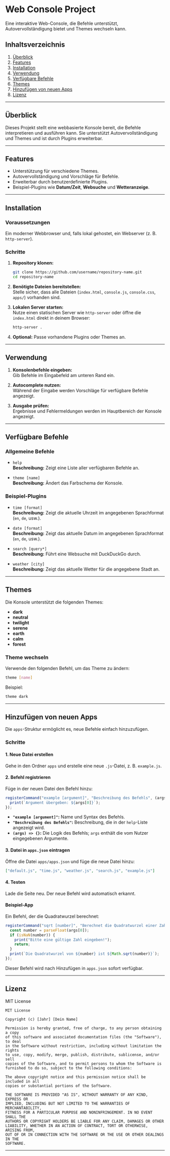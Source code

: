 
# Web Console Project

Eine interaktive Web-Console, die Befehle unterstützt, Autovervollständigung bietet und Themes wechseln kann.

## Inhaltsverzeichnis

1. [Überblick](#überblick)  
2. [Features](#features)  
3. [Installation](#installation)  
4. [Verwendung](#verwendung)  
5. [Verfügbare Befehle](#verfügbare-befehle)  
6. [Themes](#themes)  
7. [Hinzufügen von neuen Apps](#hinzufügen-von-neuen-apps)  
8. [Lizenz](#lizenz)  

---

## Überblick

Dieses Projekt stellt eine webbasierte Konsole bereit, die Befehle interpretieren und ausführen kann. Sie unterstützt Autovervollständigung und Themes und ist durch Plugins erweiterbar.

---

## Features

- Unterstützung für verschiedene Themes.  
- Autovervollständigung und Vorschläge für Befehle.  
- Erweiterbar durch benutzerdefinierte Plugins.  
- Beispiel-Plugins wie **Datum/Zeit**, **Websuche** und **Wetteranzeige**.  

---

## Installation

### Voraussetzungen
Ein moderner Webbrowser und, falls lokal gehostet, ein Webserver (z. B. `http-server`).

### Schritte
1. **Repository klonen:**  
   ```bash
   git clone https://github.com/username/repository-name.git
   cd repository-name
   ```

2. **Benötigte Dateien bereitstellen:**  
   Stelle sicher, dass alle Dateien (`index.html`, `console.js`, `console.css`, `apps/`) vorhanden sind.

3. **Lokalen Server starten:**  
   Nutze einen statischen Server wie `http-server` oder öffne die `index.html` direkt in deinem Browser:  
   ```bash
   http-server .
   ```

4. **Optional:** Passe vorhandene Plugins oder Themes an.

---

## Verwendung

1. **Konsolenbefehle eingeben:**  
   Gib Befehle im Eingabefeld am unteren Rand ein.  

2. **Autocomplete nutzen:**  
   Während der Eingabe werden Vorschläge für verfügbare Befehle angezeigt.

3. **Ausgabe prüfen:**  
   Ergebnisse und Fehlermeldungen werden im Hauptbereich der Konsole angezeigt.

---

## Verfügbare Befehle

### Allgemeine Befehle

- `help`  
  **Beschreibung:** Zeigt eine Liste aller verfügbaren Befehle an.  

- `theme [name]`  
  **Beschreibung:** Ändert das Farbschema der Konsole.  

### Beispiel-Plugins

- `time [format]`  
  **Beschreibung:** Zeigt die aktuelle Uhrzeit im angegebenen Sprachformat (`en`, `de`, usw.).  

- `date [format]`  
  **Beschreibung:** Zeigt das aktuelle Datum im angegebenen Sprachformat (`en`, `de`, usw.).  

- `search [query*]`  
  **Beschreibung:** Führt eine Websuche mit DuckDuckGo durch.  

- `weather [city]`  
  **Beschreibung:** Zeigt das aktuelle Wetter für die angegebene Stadt an.  

---

## Themes

Die Konsole unterstützt die folgenden Themes:

- **dark**  
- **neutral**  
- **twilight**  
- **serene**  
- **earth**  
- **calm**  
- **forest**

### Theme wechseln

Verwende den folgenden Befehl, um das Theme zu ändern:  
```bash
theme [name]
```  
Beispiel:  
```bash
theme dark
```

---

## Hinzufügen von neuen Apps

Die `apps`-Struktur ermöglicht es, neue Befehle einfach hinzuzufügen.

### Schritte

#### 1. **Neue Datei erstellen**
Gehe in den Ordner `apps` und erstelle eine neue `.js`-Datei, z. B. `example.js`.

#### 2. **Befehl registrieren**
Füge in der neuen Datei den Befehl hinzu:
```javascript
registerCommand("example [argument]", "Beschreibung des Befehls", (args) => {
  print(`Argument übergeben: ${args[0]}`);
});
```
- **`"example [argument]"`:** Name und Syntax des Befehls.  
- **`"Beschreibung des Befehls"`:** Beschreibung, die in der `help`-Liste angezeigt wird.  
- **`(args) => {}`:** Die Logik des Befehls; `args` enthält die vom Nutzer eingegebenen Argumente.

#### 3. **Datei in `apps.json` eintragen**
Öffne die Datei `apps/apps.json` und füge die neue Datei hinzu:
```json
["default.js", "time.js", "weather.js", "search.js", "example.js"]
```

#### 4. **Testen**
Lade die Seite neu. Der neue Befehl wird automatisch erkannt.

#### Beispiel-App
Ein Befehl, der die Quadratwurzel berechnet:
```javascript
registerCommand("sqrt [number]", "Berechnet die Quadratwurzel einer Zahl", (args) => {
  const number = parseFloat(args[0]);
  if (isNaN(number)) {
    print("Bitte eine gültige Zahl eingeben!");
    return;
  }
  print(`Die Quadratwurzel von ${number} ist ${Math.sqrt(number)}`);
});
```
Dieser Befehl wird nach Hinzufügen in `apps.json` sofort verfügbar.

---

## Lizenz

MIT License  

```plaintext
MIT License

Copyright (c) [Jahr] [Dein Name]

Permission is hereby granted, free of charge, to any person obtaining a copy
of this software and associated documentation files (the "Software"), to deal
in the Software without restriction, including without limitation the rights
to use, copy, modify, merge, publish, distribute, sublicense, and/or sell
copies of the Software, and to permit persons to whom the Software is
furnished to do so, subject to the following conditions:

The above copyright notice and this permission notice shall be included in all
copies or substantial portions of the Software.

THE SOFTWARE IS PROVIDED "AS IS", WITHOUT WARRANTY OF ANY KIND, EXPRESS OR
IMPLIED, INCLUDING BUT NOT LIMITED TO THE WARRANTIES OF MERCHANTABILITY,
FITNESS FOR A PARTICULAR PURPOSE AND NONINFRINGEMENT. IN NO EVENT SHALL THE
AUTHORS OR COPYRIGHT HOLDERS BE LIABLE FOR ANY CLAIM, DAMAGES OR OTHER
LIABILITY, WHETHER IN AN ACTION OF CONTRACT, TORT OR OTHERWISE, ARISING FROM,
OUT OF OR IN CONNECTION WITH THE SOFTWARE OR THE USE OR OTHER DEALINGS IN THE
SOFTWARE.
```

---
